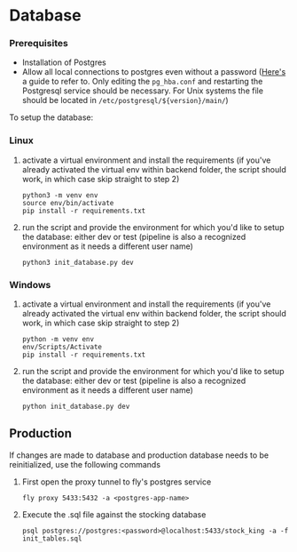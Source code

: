 # Database

### Prerequisites

- Installation of Postgres
- Allow all local connections to postgres even without a password ([Here's](https://stackoverflow.com/a/55039419) a guide to refer to. Only editing the `pg_hba.conf` and restarting the Postgresql service should be necessary. For Unix systems the file should be located in `/etc/postgresql/${version}/main/`)

To setup the database: 

### Linux

1. activate a virtual environment and install the requirements (if you've already activated the virtual env within backend folder, the script should work, in which case skip straight to step 2)
    ```
    python3 -m venv env
    source env/bin/activate
    pip install -r requirements.txt
    ```

2. run the script and provide the environment for which you'd like to setup the database: either dev or test (pipeline is also a recognized environment as it needs a different user name)
    ```
    python3 init_database.py dev
    ```

### Windows

1. activate a virtual environment and install the requirements (if you've already activated the virtual env within backend folder, the script should work, in which case skip straight to step 2)
    ```
    python -m venv env
    env/Scripts/Activate
    pip install -r requirements.txt
    ```

2. run the script and provide the environment for which you'd like to setup the database: either dev or test (pipeline is also a recognized environment as it needs a different user name)
    ```
    python init_database.py dev
    ```

## Production

If changes are made to database and production database needs to be reinitialized, use the following commands

1. First open the proxy tunnel to fly's postgres service

    ```
    fly proxy 5433:5432 -a <postgres-app-name>
    ```

2. Execute the .sql file against the stocking database

    ```
    psql postgres://postgres:<password>@localhost:5433/stock_king -a -f init_tables.sql
    ```
    
